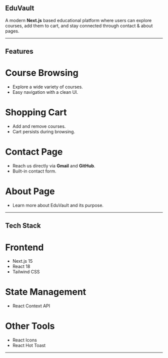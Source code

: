 ## EduVault

A modern **Next.js** based educational platform where users can explore courses, add them to cart, and stay connected through contact & about pages.

---

## Features

# Course Browsing  
- Explore a wide variety of courses.  
- Easy navigation with a clean UI.  

# Shopping Cart  
- Add and remove courses.  
- Cart persists during browsing.  

# Contact Page  
- Reach us directly via **Gmail** and **GitHub**.  
- Built-in contact form.  

# About Page  
- Learn more about EduVault and its purpose.  

---

## Tech Stack

# Frontend  
- Next.js 15  
- React 18  
- Tailwind CSS  

# State Management  
- React Context API  

# Other Tools  
- React Icons  
- React Hot Toast  

---
